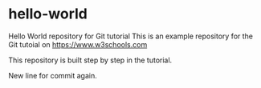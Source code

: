# hello-world
Hello World repository for Git tutorial
This is an example repository for the Git tutoial on https://www.w3schools.com

This repository is built step by step in the tutorial.

New line for commit again.